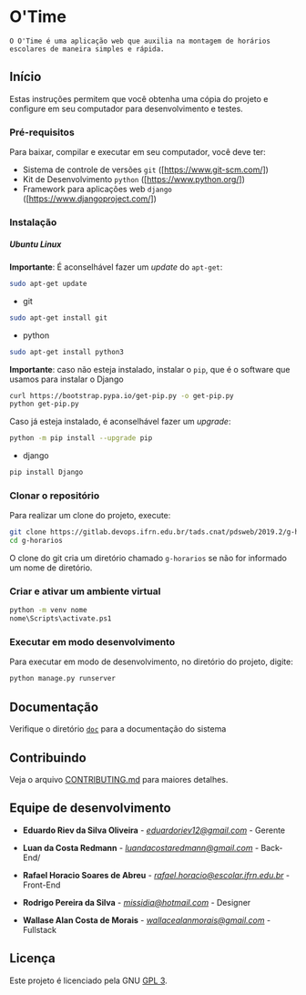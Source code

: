 # O'Time

``
O O'Time é uma aplicação web que auxilia na montagem de horários escolares de maneira simples e rápida.
``

## Início

Estas instruções permitem que você obtenha uma cópia do projeto e configure
em seu computador para desenvolvimento e testes.

### Pré-requisitos

Para baixar, compilar e executar em seu computador, você deve ter:

- Sistema de controle de versões `git` ([https://www.git-scm.com/])
- Kit de Desenvolvimento `python` ([https://www.python.org/])
- Framework para aplicações web `django` ([https://www.djangoproject.com/])

### Instalação

##### Ubuntu Linux

**Importante**: É aconselhável fazer um _update_ do `apt-get`:

```sh
sudo apt-get update
```

- git

```sh
sudo apt-get install git
```

- python

```sh
sudo apt-get install python3
```

**Importante**: caso não esteja instalado, instalar o `pip`, que é o software que usamos para instalar o Django

```sh
curl https://bootstrap.pypa.io/get-pip.py -o get-pip.py
python get-pip.py
```

Caso já esteja instalado, é aconselhável fazer um _upgrade_:

```sh
python -m pip install --upgrade pip
```

- django 

```sh
pip install Django
```

### Clonar o repositório

Para realizar um clone do projeto, execute:

```sh
git clone https://gitlab.devops.ifrn.edu.br/tads.cnat/pdsweb/2019.2/g-horarios.git
cd g-horarios
```

O clone do git cria um diretório chamado `g-horarios` se não for informado um
nome de diretório.

### Criar e ativar um ambiente virtual

```sh
python -m venv nome
nome\Scripts\activate.ps1
```

### Executar em modo desenvolvimento

Para executar em modo de desenvolvimento,
no diretório do projeto, digite:

```sh
python manage.py runserver
```

## Documentação

Verifique o diretório [`doc`](./doc/) para a documentação do sistema

## Contribuindo

Veja o arquivo [CONTRIBUTING.md](CONTRIBUTING.md) para maiores detalhes.

## Equipe de desenvolvimento

* **Eduardo Riev da Silva Oliveira** - *eduardoriev12@gmail.com* - Gerente

* **Luan da Costa Redmann** - *luandacostaredmann@gmail.com* - Back-End/

* **Rafael Horacio Soares de Abreu** - *rafael.horacio@escolar.ifrn.edu.br* - Front-End

* **Rodrigo Pereira da Silva** - *missidia@hotmail.com* - Designer

* **Wallase Alan Costa de Morais** - *wallacealanmorais@gmail.com* - Fullstack

## Licença

Este projeto é licenciado pela GNU [GPL 3](LICENSE.md).
